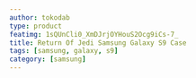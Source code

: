 ```yaml
---
author: tokodab
type: product
featimg: 1sQUnCli0_XmDJrjOYHouS2Ocg9iCs-7_
title: Return Of Jedi Samsung Galaxy S9 Case
tags: [samsung, galaxy, s9]
category: [samsung]
---
```

